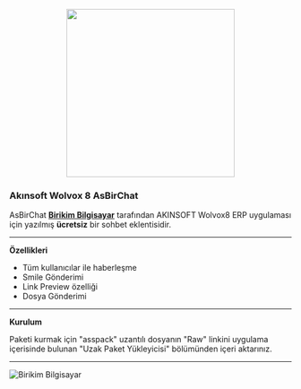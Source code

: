 <p align="center">
   <img src="https://repository-images.githubusercontent.com/408538666/1d3e7722-4105-4402-9ab4-236063a19162" width="300" height="300">
</p>

### **Akınsoft Wolvox 8 AsBirChat**

AsBirChat **[Birikim Bilgisayar](http://www.birikimteknoloji.com/)** tarafından AKINSOFT Wolvox8 ERP uygulaması için yazılmış **ücretsiz** bir sohbet eklentisidir.

***

**Özellikleri**

* Tüm kullanıcılar ile haberleşme
* Smile Gönderimi
* Link Preview özelliği
* Dosya Gönderimi

***

**Kurulum**

Paketi kurmak için "asspack" uzantılı dosyanın "Raw" linkini uygulama içerisinde bulunan "Uzak Paket Yükleyicisi" bölümünden içeri aktarınız.

***

![Birikim Bilgisayar](http://www.birikimteknoloji.com/images/logo/looooo.png)
